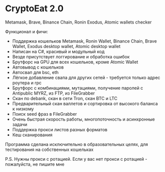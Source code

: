 # CryptoEat 2.0
Metamask, Brave, Binance Chain, Ronin Exodus, Atomic wallets checker

Функционал и фичи:
- Поддержка кошельков Metamask, Ronin Wallet, Binance Chain, Brave Wallet, Exodus desktop wallet, Atomic desktop wallet
- Написан на C#, красивый и модульный код
- Везде присутствует логгирование и обработка ошибок
- Брутфорс на GPU для всех кошельков, кроме Atomic Wallet
- Автовывод с кошельков
- Автосвап для bsc, eth
- Лёгкое добавление свапа для других сетей - требуется только адрес роутера и rpc
- Брутфорс с комбинациями, мутациями, получение паролей с Antipublic MYRZ, из FTP, из FileGrabber
- Скaн по debank, cкaн в сети Tron, cкaн BTC и LTC
- Предварительный cкaн валлетов и сортировка от высокого баланса к низкому
- Поиск seed фраз в FileGrabber
- Очень быстрая скорость работы, многопоточность и асинхронные задачи
- Поддержка прокси листов разных форматов
- Кеш сканирования

Программа сделана исключительно в образовательных целях, для тестирования на собственных кошельках

P.S. Нужны прокси с ротацией. Если у вас нет прокси с ротацией - пожалуйста, не пишите мне
